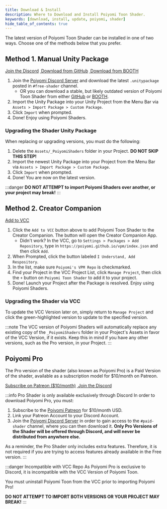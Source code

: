 ```yaml
---
title: Download & Install
description: Where to Download and Install Poiyomi Toon Shader.
keywords: [download, install, update, poiyomi, shader]
hide_table_of_contents: true
---
```


The latest version of Poiyomi Toon Shader can be installed in one of two ways. Choose one of the methods below that you prefer.

## Method 1. Manual Unity Package

<div style={{marginBottom: '20px'}}>

<a class="button button--primary" href="https://discord.gg/poiyomi" target="_blank"><FAIcon icon="fa-brands fa-discord"/> Join the Discord</a>&nbsp;<a class="button button--outline button--secondary" href="https://github.com/poiyomi/PoiyomiToonShader/releases/latest" target="_blank"><FAIcon icon="fa-solid fa-circle-down"/> Download from GitHub</a>&nbsp;<a class="button button--outline button--secondary" href="https://poiyomi.booth.pm/items/4841309" target="_blank"><FAIcon icon="fa-solid fa-circle-down"/> Download from BOOTH</a>

</div>

1. Join the [Poiyomi Discord Server](https://discord.gg/poiyomi) and download the latest `.unitypackage` posted in `#free-shader` channel.
    - OR you can download a stable, but likely outdated version of Poiyomi Toon Shader from either [GitHub](https://github.com/poiyomi/PoiyomiToonShader/releases/latest) or [BOOTH](https://poiyomi.booth.pm/items/4841309).
2. Import the Unity Package into your Unity Project from the Menu Bar via `Assets > Import Package > Custom Package`.
3. Click `Import` when prompted.
4. Done! Enjoy using Poiyomi Shaders.

### Upgrading the Shader Unity Package

When replacing or upgrading versions, you must do the following:
1. Delete the `Assets/_PoiyomiShaders` folder in your Project. **DO NOT SKIP THIS STEP!**
2. Import the newest Unity Package into your Project from the Menu Bar via `Assets > Import Package > Custom Package`.
3. Click `Import` when prompted.
4. Done! You are now on the latest version.

:::danger
**DO NOT ATTEMPT to import Poiyomi Shaders over another, or your project may break!**
:::

## Method 2. Creator Companion

<div style={{marginBottom: '20px'}}>

<a class="button button--primary" href="vcc://vpm/addRepo?url=https%3A%2F%2Fpoiyomi.github.io/vpm/index.json"><FAIcon icon="fa-solid fa-square-arrow-up-right"/> Add to VCC</a>

</div>

1. Click the `Add to VCC` button above to add Poiyomi Toon Shader to the Creator Companion. The button will open the Creator Companion App.
    - Didn't work? In the VCC, go to `Settings > Packages > Add Repository`, type in `https://poiyomi.github.io/vpm/index.json` and then click `Add`.
2. When Prompted, click the button labeled `I Understand, Add Respository`.
3. In the list, make sure `Poiyomi's VPM Repo` is checkmarked.
4. Find your Project in the VCC Project List, click `Manage Project`, then click the `+` button on `Poiyomi Toon Shader` to add it to your project.
5. Done! Launch your Project after the Package is resolved. Enjoy using Poiyomi Shaders.

### Upgrading the Shader via VCC

To update the VCC Version later on, simply return to `Manage Project` and click the green-highlighted version to update to the specified version.

:::note
The VCC version of Poiyomi Shaders will automatically replace any existing copy of the `_PoiyomiShaders` folder in your Project's Assets in favor of the VCC Version, if it exists. Keep this in mind if you have any other versions, such as the Pro version, in your Project.
:::

## Poiyomi Pro

The Pro version of the shader (also known as Poiyomi Pro) is a Paid Version of the shader, available as a subscription model for $10/month on Patreon.

<div style={{marginBottom: '20px'}}>

<a class="button button--warning" href="https://www.patreon.com/poiyomi" target="_blank"><FAIcon icon="fa-brands fa-patreon"/> Subscribe on Patreon ($10/month)</a>&nbsp;<a class="button button--secondary" href="https://discord.gg/poiyomi" target="_blank"><FAIcon icon="fa-brands fa-discord"/> Join the Discord</a>

</div>

:::info Pro Shader is only available exclusively through Discord
In order to download Poiyomi Pro, you must:
1. Subscribe to the [Poiyomi Patreon](https://www.patreon.com/poiyomi) for $10/month USD.
2. Link your Patreon Account to your Discord Account.
3. Join the [Poiyomi Discord Server](https://discord.gg/poiyomi) in order to gain access to the `#paid-shader` channel, where you can then download it. **Only Pro Versions of the Shader will be offered through Discord, and will never be distributed from anywhere else.**

As a reminder, the Pro Shader only includes extra features. Therefore, it is not required if you are trying to access features already available in the Free version.
:::

:::danger Incompatible with VCC Repo
As Poiyomi Pro is exclusive to Discord, it is incompatible with the VCC Version of Poiyomi Toon.

You must uninstall Poiyomi Toon from the VCC prior to importing Poiyomi Pro!

**DO NOT ATTEMPT TO IMPORT BOTH VERSIONS OR YOUR PROJECT MAY BREAK!**
:::